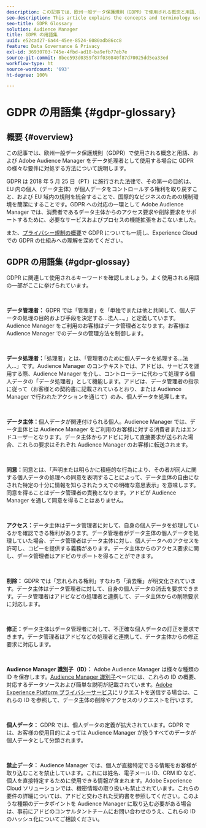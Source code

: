 ```yaml
---
description: この記事では、欧州一般データ保護規則（GDPR）で使用される概念と用語、および Adobe Audience Manager をデータ処理者として使用する場合に GDPR の様々な要件に対処する方法について説明します。
seo-description: This article explains the concepts and terminology used by the European General Data Protection Regulation (GDPR), and how Adobe Audience Manager, as a Data Processor, addresses various GDPR requirements.
seo-title: GDPR Glossary
solution: Audience Manager
title: GDPR の用語集
uuid: e52cad27-6a44-45ee-8524-6080adb86cc8
feature: Data Governance & Privacy
exl-id: 36930703-745e-4fbd-ad18-ba9efb77eb7e
source-git-commit: 8bee593d0359f87f030840f87d70025dd5ea33ed
workflow-type: ht
source-wordcount: '693'
ht-degree: 100%

---
```


# GDPR の用語集 {#gdpr-glossary}

## 概要 {#overview}

この記事では、欧州一般データ保護規則（GDPR）で使用される概念と用語、および Adobe Audience Manager をデータ処理者として使用する場合に GDPR の様々な要件に対処する方法について説明します。

GDPR は 2018 年 5 月 25 日（PT）に施行された法律で、その第一の目的は、EU 内の個人（データ主体）が個人データをコントロールする権利を取り戻すこと、および EU 域内の規則を統合することで、国際的なビジネスのための規制環境を簡潔にすることです。GDPR への対応の一環として Adobe Audience Manager では、消費者であるデータ主体からのアクセス要求や削除要求をサポートするために、必要なサービスおよびプロセスの機能拡張をおこないました。

また、[プライバシー規制の概要](https://experienceleague.adobe.com/docs/experience-platform/privacy/regulations/overview.html?lang=ja)で GDPR についても一読し、Experience Cloud での GDPR の仕組みへの理解を深めてください。

## GDPR の用語集 {#gdpr-glossay}

GDPR に関連して使用されるキーワードを確認しましょう。よく使用される用語の一部がここに挙げられています。

 

**データ管理者：** GDPR では「管理者」を「単独でまたは他と共同して、個人データの処理の目的および手段を決定する…法人…。」と定義しています。Audience Manager をご利用のお客様はデータ管理者となります。お客様は Audience Manager でのデータの管理方法を制御します。

 

**データ処理者：**「処理者」とは、「管理者のために個人データを処理する…法人…」です。Audience Manager のコンテキストでは、アドビは、サービスを運用する際、Audience Manager を介し、コントローラーに代わって処理する個人データの「データ処理者」として機能します。アドビは、データ管理者の指示に従って（お客様との契約書に記載されているとおり、または Audience Manager で行われたアクションを通じて）のみ、個人データを処理します。

 

**データ主体：**&#x200B;個人データが関連付けられる個人。Audience Manager では、データ主体とは Audience Manager をご利用のお客様に対する消費者またはエンドユーザーとなります。データ主体からアドビに対して直接要求が送られた場合、これらの要求はそれぞれ Audience Manager のお客様に転送されます。

 

**同意：**&#x200B;同意とは、「声明または明らかに積極的な行為により、その者が同人に関する個人データの処理への同意を表明することによって、データ主体の自由になされた特定の十分に情報を知らされたうえでの明確な意思表示」を意味します。同意を得ることはデータ管理者の責務となります。アドビが Audience Manager を通して同意を得ることはありません。

 

**アクセス：**&#x200B;データ主体はデータ管理者に対して、自身の個人データを処理しているかを確認できる権利があります。データ管理者がデータ主体の個人データを処理していた場合、データ管理者はデータ主体に対し、個人データへのアクセスを許可し、コピーを提供する義務があります。データ主体からのアクセス要求に関し、データ管理者はアドビのサポートを得ることができます。

 

**削除：** GDPR では「忘れられる権利」すなわち「消去権」が明文化されています。データ主体はデータ管理者に対して、自身の個人データの消去を要求できます。データ管理者はアドビなどの処理者と連携して、データ主体からの削除要求に対応します。

 

**修正：**&#x200B;データ主体はデータ管理者に対して、不正確な個人データの訂正を要求できます。データ管理者はアドビなどの処理者と連携して、データ主体からの修正要求に対応します。

 

**Audience Manager 識別子（ID）：** Adobe Audience Manager は様々な種類の ID を保存します。[Audience Manager 識別子](data-privacy-ids.md)ページには、これらの ID の概要、対応するデータソースおよび簡単な説明が記載されています。[Adobe Experience Platform プライバシーサービス](https://experienceleague.adobe.com/docs/experience-platform/privacy/home.html?lang=ja)にリクエストを送信する場合は、これらの ID を参照して、データ主体の削除やアクセスのリクエストを行います。

 

**個人データ：** GDPR では、個人データの定義が拡大されています。GDPR では、お客様の使用目的によっては Audience Manager が扱うすべてのデータが個人データとして分類されます。

 

**禁止データ：** Audience Manager では、個人が直接特定できる情報をお客様が取り込むことを禁止しています。これには姓名、電子メール ID、CRM ID など、個人を直接特定するために使用できる情報が含まれます。Adobe Experience Cloud ソリューションでは、機密情報の取り扱いも禁止されています。これらの要件の詳細については、アドビと交わされた契約書を参照してください。このような種類のデータポイントを Audience Manager に取り込む必要がある場合は、事前にアドビのコンサルタントチームにお問い合わせのうえ、これらの ID のハッシュ化についてご相談ください。
